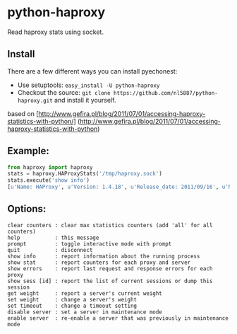 python-haproxy
==============

Read haproxy stats using socket.

## Install
There are a few different ways you can install pyechonest:

* Use setuptools: `easy_install -U python-haproxy`
* Checkout the source: `git clone https://github.com/nl5887/python-haproxy.git` and install it yourself.

based on [http://www.gefira.pl/blog/2011/07/01/accessing-haproxy-statistics-with-python/] (http://www.gefira.pl/blog/2011/07/01/accessing-haproxy-statistics-with-python)


## Example:

```python
from haproxy import haproxy
stats = haproxy.HAProxyStats('/tmp/haproxy.sock')
stats.execute('show info')
[u'Name: HAProxy', u'Version: 1.4.18', u'Release_date: 2011/09/16', u'Nbproc: 1', u'Process_num: 1', u'Pid: 19234', u'Uptime: 0d 6h18m11s', u'Uptime_sec: 22691', u'Memmax_MB: 0', u'Ulimit-n: 8210', u'Maxsock: 8210', u'Maxconn: 4096', u'Maxpipes: 0', u'CurrConns: 1', u'PipesUsed: 0', u'PipesFree: 0', u'Tasks: 7', u'Run_queue: 1', u'node: ip-10-0-0-45', u'description: ', u'']
```

## Options:
```
clear counters : clear max statistics counters (add 'all' for all counters)
help           : this message
prompt         : toggle interactive mode with prompt
quit           : disconnect
show info      : report information about the running process
show stat      : report counters for each proxy and server
show errors    : report last request and response errors for each proxy
show sess [id] : report the list of current sessions or dump this session
get weight     : report a server's current weight
set weight     : change a server's weight  
set timeout    : change a timeout setting
disable server : set a server in maintenance mode
enable server  : re-enable a server that was previously in maintenance mode
```

